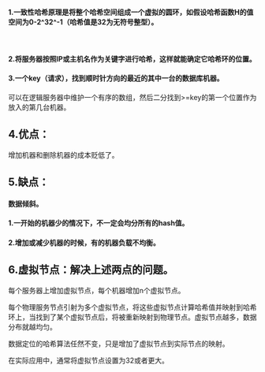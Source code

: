 #### 1.一致性哈希原理是将整个哈希空间组成一个虚拟的圆环，如假设哈希函数H的值空间为0-2^32^-1（哈希值是32为无符号整型）。
<br />

#### 2.将服务器按照IP或主机名作为关键字进行哈希，这样就能确定它哈希环的位置。  <br />

#### 3.一个key（请求），找到顺时针方向的最近的其中一台的数据库机器。  
可以在逻辑服务器中维护一个有序的数组，然后二分找到>=key的第一个位置作为放入的第几台机器。
<br />
## 4.优点：

增加机器和删除机器的成本贬低了。


## 5.缺点：

#### 数据倾斜。



#### 1.一开始的机器少的情况下，不一定会均分所有的hash值。



#### 2.增加或减少机器的时候，有的机器负载不均衡。







## 6.虚拟节点：解决上述两点的问题。

每个服务器上增加虚拟节点，每个机器增加n个虚拟节点。

每个物理服务节点引射为多个虚拟节点，将这些虚拟节点计算哈希值并映射到哈希环上，当找到了某个虚拟节点后，将被重新映射到物理节点。虚拟节点越多，数据分布就越均匀。



数据定位的哈希算法任然不变，只是增加了虚拟节点到实际节点的映射。

在实际应用中，通常将虚拟节点设置为32或者更大。













